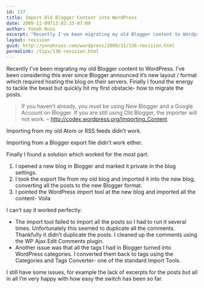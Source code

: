 ```yaml
---
id: 137
title: Import Old Blogger Content into WordPress
date: 2009-11-09T13:03:33-07:00
author: Yonah Russ
excerpt: "Recently I've been migrating my old Blogger content to Wordpress. I've been considering this ever since Blogger announced it's new layout / format which required hosting the blog on their servers. Finally I found the energy to tackle the beast but quickly hit my first obstacle- how to import the old Blogger posts."
layout: revision
guid: http://yonahruss.com/wordpress/2009/11/136-revision.html
permalink: /tips/136-revision.html
---
```

Recently I&#8217;ve been migrating my old Blogger content to WordPress. I&#8217;ve been considering this ever since Blogger announced it&#8217;s new layout / format which required hosting the blog on their servers. Finally I found the energy to tackle the beast but quickly hit my first obstacle- how to migrate the posts.

> If you haven&#8217;t already, you must be using New Blogger and a Google Account on Blogger. If you are still using Old Blogger, the importer will not work. &#8211; <a rel="nofollow" href="http://codex.wordpress.org/Importing_Content">http://codex.wordpress.org/Importing_Content</a>

Importing from my old Atom or RSS feeds didn&#8217;t work.

Importing from a Blogger export file didn&#8217;t work either.

Finally I found a solution which worked for the most part.

  1. I opened a new blog in Blogger and marked it private in the blog settings.
  2. I took the export file from my old blog and imported it into the new blog, converting all the posts to the new Blogger format.
  3. I pointed the WordPress import tool at the new blog and imported all the content- Voila

I can&#8217;t say it worked perfectly:

  * The import tool failed to import all the posts so I had to run it several times. Unfortunately this seemed to duplicate all the comments. Thankfully it didn&#8217;t duplicate the posts. I cleaned up the comments using the WP Ajax Edit Comments plugin.
  * Another issue was that all the tags I had in Blogger turned into WordPress categories. I converted them back to tags using the Categories and Tags Converter- one of the standard Import Tools.

I still have some issues, for example the lack of excerpts for the posts but all in all I&#8217;m very happy with how easy the switch has been so far.